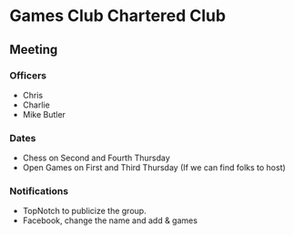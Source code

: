 # Games Club Chartered Club

## Meeting

### Officers

* Chris 
* Charlie
* Mike Butler

### Dates

* Chess on Second and Fourth Thursday
* Open Games on First and Third Thursday (If we can find folks to host)

### Notifications

* TopNotch to publicize the group.
* Facebook, change the name and add & games
